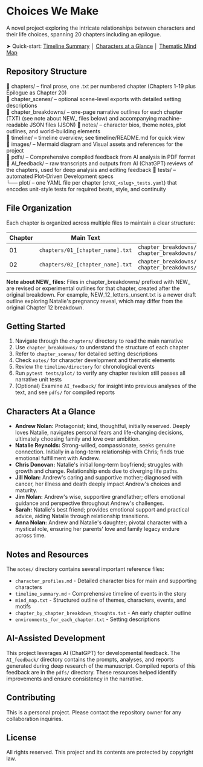 # Choices We Make

A novel project exploring the intricate relationships between characters and their life choices, spanning 20 chapters including an epilogue.

➤ Quick-start: [Timeline Summary](notes/timeline_summary.md) │ [Characters at a Glance](notes/character_profiles.md) │ [Thematic Mind Map](notes/mind_map.txt)

## Repository Structure

📂 chapters/ – final prose, one .txt per numbered chapter (Chapters 1-19 plus Epilogue as Chapter 20)  
📂 chapter_scenes/ – optional scene-level exports with detailed setting descriptions  
📂 chapter_breakdowns/ – one-page narrative outlines for each chapter (TXT) (see note about NEW_ files below) and accompanying machine-readable JSON files (JSON)
📂 notes/ – character bios, theme notes, plot outlines, and world-building elements  
📂 timeline/ – timeline overview; see timeline/README.md for quick view  
📂 images/ – Mermaid diagram and Visual assets and references for the project  
📂 pdfs/ – Comprehensive compiled feedback from AI analysis in PDF format  
📂 AI_feedback/ – raw transcripts and outputs from AI (ChatGPT) reviews of the chapters, used for deep analysis and editing feedback
📂 tests/ – automated Plot-Driven Development specs  
    └── plot/ – one YAML file per chapter (`chXX_<slug>_tests.yaml`) that encodes unit-style tests for required beats, style, and continuity


## File Organization

Each chapter is organized across multiple files to maintain a clear structure:

| Chapter | Main Text | Breakdown | Scene |
|---------|-----------|-----------|-------|
| 01 | `chapters/01_[chapter_name].txt` | `chapter_breakdowns/01_[chapter_name]_breakdown.txt`  `chapter_breakdowns/01_[chapter_name]_breakdown.json`| `chapter_scenes/01_[chapter_name]_scene.txt` |
| 02 | `chapters/02_[chapter_name].txt` | `chapter_breakdowns/02_[chapter_name]_breakdown.txt`  `chapter_breakdowns/02_[chapter_name]_breakdown.json`| `chapter_scenes/02_[chapter_name]_scene.txt` |

**Note about NEW_ files:** Files in chapter_breakdowns/ prefixed with NEW_ are revised or experimental outlines for that chapter, created after the original breakdown. For example, NEW_12_letters_unsent.txt is a newer draft outline exploring Natalie's pregnancy reveal, which may differ from the original Chapter 12 breakdown.

## Getting Started

1. Navigate through the `chapters/` directory to read the main narrative
2. Use `chapter_breakdowns/` to understand the structure of each chapter
3. Refer to `chapter_scenes/` for detailed setting descriptions
4. Check `notes/` for character development and thematic elements
5. Review the `timeline/directory` for chronological events
6. Run `pytest tests/plot/` to verify any chapter revision still passes all narrative unit tests
7. (Optional) Examine `AI_feedback/` for insight into previous analyses of the text, and see `pdfs/` for compiled reports

## Characters At a Glance

* **Andrew Nolan:** Protagonist; kind, thoughtful, initially reserved. Deeply loves Natalie, navigates personal fears and life-changing decisions, ultimately choosing family and love over ambition.
* **Natalie Reynolds:** Strong-willed, compassionate, seeks genuine connection. Initially in a long-term relationship with Chris; finds true emotional fulfillment with Andrew.
* **Chris Donovan:** Natalie's initial long-term boyfriend; struggles with growth and change. Relationship ends due to diverging life paths.
* **Jill Nolan:** Andrew's caring and supportive mother; diagnosed with cancer, her illness and death deeply impact Andrew's choices and maturity.
* **Jim Nolan:** Andrew's wise, supportive grandfather; offers emotional guidance and perspective throughout Andrew's challenges.
* **Sarah:** Natalie's best friend; provides emotional support and practical advice, aiding Natalie through relationship transitions.
* **Anna Nolan:** Andrew and Natalie's daughter; pivotal character with a mystical role, ensuring her parents' love and family legacy endure across time.

## Notes and Resources

The `notes/` directory contains several important reference files:
* `character_profiles.md` - Detailed character bios for main and supporting characters
* `timeline_summary.md` - Comprehensive timeline of events in the story
* `mind_map.txt` - Structured outline of themes, characters, events, and motifs
* `chapter_by_chapter_breakdown_thoughts.txt` - An early chapter outline
* `environments_for_each_chapter.txt` - Setting descriptions

## AI-Assisted Development

This project leverages AI (ChatGPT) for developmental feedback. The `AI_feedback/` directory contains the prompts, analyses, and reports generated during deep research of the manuscript. Compiled reports of this feedback are in the `pdfs/` directory. These resources helped identify improvements and ensure consistency in the narrative.

## Contributing

This is a personal project. Please contact the repository owner for any collaboration inquiries.

## License

All rights reserved. This project and its contents are protected by copyright law.
